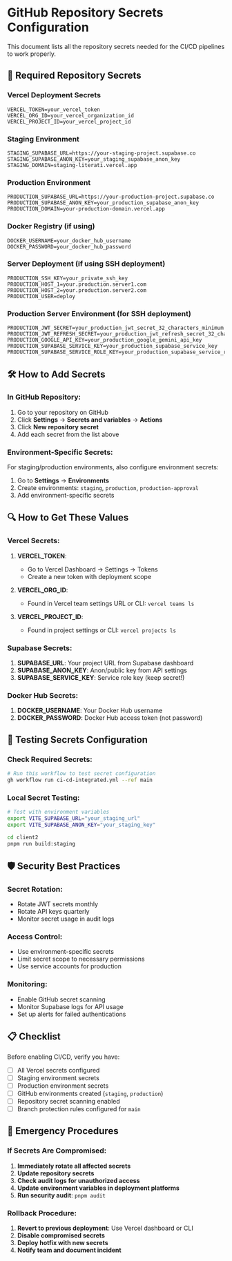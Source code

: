 # GitHub Repository Secrets Configuration

This document lists all the repository secrets needed for the CI/CD pipelines to work properly.

## 🔐 Required Repository Secrets

### Vercel Deployment Secrets
```
VERCEL_TOKEN=your_vercel_token
VERCEL_ORG_ID=your_vercel_organization_id
VERCEL_PROJECT_ID=your_vercel_project_id
```

### Staging Environment
```
STAGING_SUPABASE_URL=https://your-staging-project.supabase.co
STAGING_SUPABASE_ANON_KEY=your_staging_supabase_anon_key
STAGING_DOMAIN=staging-literati.vercel.app
```

### Production Environment
```
PRODUCTION_SUPABASE_URL=https://your-production-project.supabase.co
PRODUCTION_SUPABASE_ANON_KEY=your_production_supabase_anon_key
PRODUCTION_DOMAIN=your-production-domain.vercel.app
```

### Docker Registry (if using)
```
DOCKER_USERNAME=your_docker_hub_username
DOCKER_PASSWORD=your_docker_hub_password
```

### Server Deployment (if using SSH deployment)
```
PRODUCTION_SSH_KEY=your_private_ssh_key
PRODUCTION_HOST_1=your.production.server1.com
PRODUCTION_HOST_2=your.production.server2.com
PRODUCTION_USER=deploy
```

### Production Server Environment (for SSH deployment)
```
PRODUCTION_JWT_SECRET=your_production_jwt_secret_32_characters_minimum
PRODUCTION_JWT_REFRESH_SECRET=your_production_jwt_refresh_secret_32_characters
PRODUCTION_GOOGLE_API_KEY=your_production_google_gemini_api_key
PRODUCTION_SUPABASE_SERVICE_KEY=your_production_supabase_service_key
PRODUCTION_SUPABASE_SERVICE_ROLE_KEY=your_production_supabase_service_role_key
```

## 🛠️ How to Add Secrets

### In GitHub Repository:
1. Go to your repository on GitHub
2. Click **Settings** → **Secrets and variables** → **Actions**
3. Click **New repository secret**
4. Add each secret from the list above

### Environment-Specific Secrets:
For staging/production environments, also configure environment secrets:
1. Go to **Settings** → **Environments**
2. Create environments: `staging`, `production`, `production-approval`
3. Add environment-specific secrets

## 🔍 How to Get These Values

### Vercel Secrets:
1. **VERCEL_TOKEN**:
   - Go to Vercel Dashboard → Settings → Tokens
   - Create a new token with deployment scope

2. **VERCEL_ORG_ID**:
   - Found in Vercel team settings URL or CLI: `vercel teams ls`

3. **VERCEL_PROJECT_ID**:
   - Found in project settings or CLI: `vercel projects ls`

### Supabase Secrets:
1. **SUPABASE_URL**: Your project URL from Supabase dashboard
2. **SUPABASE_ANON_KEY**: Anon/public key from API settings
3. **SUPABASE_SERVICE_KEY**: Service role key (keep secret!)

### Docker Hub Secrets:
1. **DOCKER_USERNAME**: Your Docker Hub username
2. **DOCKER_PASSWORD**: Docker Hub access token (not password)

## 🧪 Testing Secrets Configuration

### Check Required Secrets:
```bash
# Run this workflow to test secret configuration
gh workflow run ci-cd-integrated.yml --ref main
```

### Local Secret Testing:
```bash
# Test with environment variables
export VITE_SUPABASE_URL="your_staging_url"
export VITE_SUPABASE_ANON_KEY="your_staging_key"

cd client2
pnpm run build:staging
```

## 🛡️ Security Best Practices

### Secret Rotation:
- Rotate JWT secrets monthly
- Rotate API keys quarterly
- Monitor secret usage in audit logs

### Access Control:
- Use environment-specific secrets
- Limit secret scope to necessary permissions
- Use service accounts for production

### Monitoring:
- Enable GitHub secret scanning
- Monitor Supabase logs for API usage
- Set up alerts for failed authentications

## 📋 Checklist

Before enabling CI/CD, verify you have:

- [ ] All Vercel secrets configured
- [ ] Staging environment secrets
- [ ] Production environment secrets
- [ ] GitHub environments created (`staging`, `production`)
- [ ] Repository secret scanning enabled
- [ ] Branch protection rules configured for `main`

## 🚨 Emergency Procedures

### If Secrets Are Compromised:
1. **Immediately rotate all affected secrets**
2. **Update repository secrets**
3. **Check audit logs for unauthorized access**
4. **Update environment variables in deployment platforms**
5. **Run security audit**: `pnpm audit`

### Rollback Procedure:
1. **Revert to previous deployment**: Use Vercel dashboard or CLI
2. **Disable compromised secrets**
3. **Deploy hotfix with new secrets**
4. **Notify team and document incident**